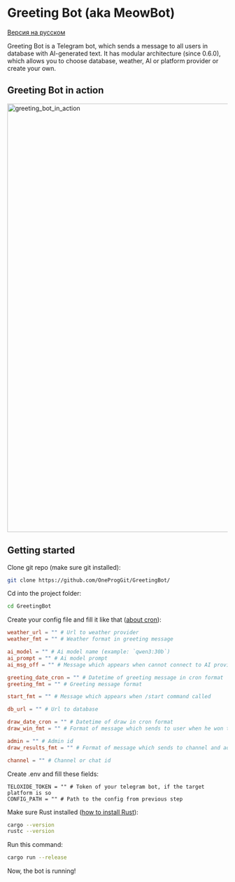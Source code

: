 # Greeting Bot (aka MeowBot)
[Версия на русском](README-RU.md)

Greeting Bot is a Telegram bot, which sends a message to all users in database with AI-generated text.
It has modular architecture (since 0.6.0), which allows you to choose database, weather, AI or platform provider or create your own.

## Greeting Bot in action
<img width="1239" height="977" alt="greeting_bot_in_action" src="https://github.com/user-attachments/assets/eebb6303-783f-4ce5-9762-26bbcbf05b1c" />

## Getting started
Clone git repo (make sure git installed): 
```bash
git clone https://github.com/OneProgGit/GreetingBot/
```
Cd into the project folder:
```bash
cd GreetingBot
```
Create your config file and fill it like that ([about cron](https://en.wikipedia.org/wiki/Cron)):
```toml
weather_url = "" # Url to weather provider
weather_fmt = "" # Weather format in greeting message

ai_model = "" # Ai model name (example: `qwen3:30b`)
ai_prompt = "" # Ai model prompt
ai_msg_off = "" # Message which appears when cannot connect to AI provider

greeting_date_cron = "" # Datetime of greeting message in cron format
greeting_fmt = "" # Greeting message format

start_fmt = "" # Message which appears when /start command called

db_url = "" # Url to database

draw_date_cron = "" # Datetime of draw in cron format
draw_win_fmt = "" # Format of message which sends to user when he won the draw

admin = "" # Admin id
draw_results_fmt = "" # Format of message which sends to channel and admin when draw's winner has chosen

channel = "" # Channel or chat id
```
Create .env and fill these fields:
```env
TELOXIDE_TOKEN = "" # Token of your telegram bot, if the target platform is so
CONFIG_PATH = "" # Path to the config from previous step
```
Make sure Rust installed ([how to install Rust](https://rustup.rs/)):
```bash
cargo --version
rustc --version
```
Run this command:
```bash
cargo run --release
```
Now, the bot is running!
